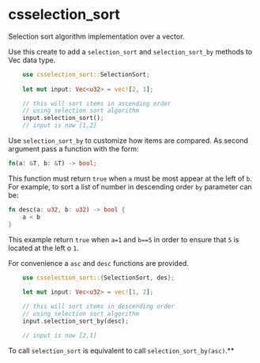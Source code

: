 # csselection_sort

Selection sort algorithm implementation over a vector.

Use this create to add a ``selection_sort`` and ``selection_sort_by`` methods
to Vec data type.

```rust
    use csselection_sort::SelectionSort; 
    
    let mut input: Vec<u32> = vec![2, 1];

    // this will sort items in ascending order 
    // using selection sort algorithm
    input.selection_sort();
    // input is now [1,2]
```

Use ``selection_sort_by`` to customize how items are compared. 
As second argument pass a function with the form: 
```rust 
fn(a: &T, b: &T) -> bool;
```
This function must return ``true`` when ``a`` must be most appear at the left of ``b``.
For example, to sort a list of number in descending order ``by`` parameter can be: 
```rust
fn desc(a: u32, b: u32) -> bool {
    a < b
}
```
This example return ``true`` when ``a=1`` and ``b==5`` in order to 
ensure that ``5`` is located at the left o ``1``.

For convenience a ``asc`` and ``desc`` functions are provided. 

```rust
    use csselection_sort::{SelectionSort, des}; 
    
    let mut input: Vec<u32> = vec![1, 2];

    // this will sort items in descending order 
    // using selection sort algorithm
    input.selection_sort_by(desc);

    // input is now [2,1]
```

To call ``selection_sort`` is equivalent to call ``selection_sort_by(asc)``.**